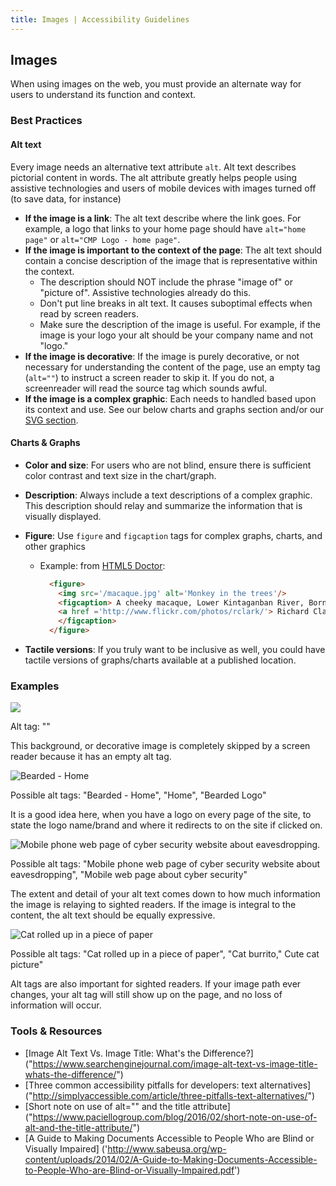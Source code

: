 ```yaml
---
title: Images | Accessibility Guidelines
---
```

## Images

When using images on the web, you must provide an alternate way for users to understand its function and context.

### Best Practices
#### Alt text
Every image needs an alternative text attribute `alt`. Alt text describes pictorial content in words. The alt attribute greatly helps people using assistive technologies and users of mobile devices with images turned off (to save data, for instance)

* **If the image is a link**: The alt text describe where the link goes. For example, a logo that links to your home page should have `alt="home page"` or `alt="CMP Logo - home page"`.
* **If the image is important to the context of the page**: The alt text should contain a concise description of the image that is representative within the context.
    * The description should NOT include the phrase "image of" or "picture of". Assistive technologies already do this.
    * Don't put line breaks in alt text. It causes suboptimal effects when read by screen readers.
    * Make sure the description of the image is useful. For example, if the image is your logo your alt should be your company name and not "logo."
* **If the image is decorative**: If the image is purely decorative, or not necessary for understanding the content of the page, use an empty tag (`alt=""`) to instruct a screen reader to skip it. If you do not, a screenreader will read the source tag which sounds awful.
* **If the image is a complex graphic**: Each needs to handled based upon its context and use. See our below charts and graphs section and/or our <a href='/code/svg'>SVG section</a>.

#### Charts &amp; Graphs

* **Color and size**: For users who are not blind, ensure there is sufficient color contrast and text size in the chart/graph.
* **Description**: Always include a text descriptions of a complex graphic. This description should relay and summarize the information that is visually displayed.
* **Figure**: Use `figure` and `figcaption` tags for complex graphs, charts, and other graphics

    * Example: from <a href='http://html5doctor.com/the-figure-figcaption-elements/'> HTML5 Doctor</a>:

      ```html
        <figure>
          <img src='/macaque.jpg' alt='Monkey in the trees'/>
          <figcaption> A cheeky macaque, Lower Kintaganban River, Borneo. Original by
          <a href ='http://www.flickr.com/photos/rclark/'> Richard Clark </a>
          </figcaption>
        </figure>
      ```

* **Tactile versions**: If you truly want to be inclusive as well, you could have tactile versions of graphs/charts available at a published location.

### Examples

<div class="image-grid">
  <div class="image-item">
    <img src="http://s4.wallippo.com/thumbs/100000/geometric-abstract-wallpaper-2-16-10-1f355522032c3c585e95716ea6e13941.jpeg"/>
    <p>Alt tag: ""</p>
    <p>This background, or decorative image is completely skipped by a screen reader because it has an empty alt tag.</p>
  </div>
  <div class="image-item">
    <img alt="Bearded - Home" src="http://www.bearded.com/images/bearded-logo.svg"/>
    <p>Possible alt tags: "Bearded - Home", "Home", "Bearded Logo"</p>
    <p>It is a good idea here, when you have a logo on every page of the site, to state the logo name/brand and where it redirects to on the site if clicked on.</p>
  </div>
  <div class="image-item">
    <img alt="Mobile phone web page of cyber security website about eavesdropping." src="http://www.bearded.com/images/phone-1.png"/>
    <p>Possible alt tags: "Mobile phone web page of cyber security website about eavesdropping", "Mobile web page about cyber security"</p>
    <p>The extent and detail of your alt text comes down to how much information the image is relaying to sighted readers.  If the image is integral to the content, the alt text should be equally expressive. </p>
  </div>
  <div class="image-item">
    <img alt="Cat rolled up in a piece of paper" src="http://file.nekogazou.ni-moe.com/Img/1426582542/"/>
    <p>Possible alt tags: "Cat rolled up in a piece of paper", "Cat burrito," Cute cat picture"</p>
    <p>Alt tags are also important for sighted readers.  If your image path ever changes, your alt tag will still show up on the page, and no loss of information will occur.</p>
  </div>
</div>


### Tools &amp; Resources
* [Image Alt Text Vs. Image Title: What's the Difference?] ("https://www.searchenginejournal.com/image-alt-text-vs-image-title-whats-the-difference/")
* [Three common accessibility pitfalls for developers: text alternatives] ("http://simplyaccessible.com/article/three-pitfalls-text-alternatives/")
* [Short note on use of alt="" and the title attribute] ("https://www.paciellogroup.com/blog/2016/02/short-note-on-use-of-alt-and-the-title-attribute/")
* [A Guide to Making Documents Accessible to People Who are Blind or Visually Impaired] ('http://www.sabeusa.org/wp-content/uploads/2014/02/A-Guide-to-Making-Documents-Accessible-to-People-Who-are-Blind-or-Visually-Impaired.pdf')

